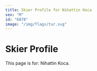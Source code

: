 ```yaml
---
title: Skier Profile for Nihattin Koca
sex: "M"
id: "6878"
image: "/img/flags/tur.svg" 
---
```


# Skier Profile

This page is for: Nihattin Koca.
    